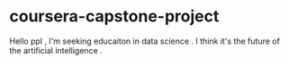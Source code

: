 # coursera-capstone-project

Hello ppl ,
I'm seeking educaiton in data science .
I think it's the future of the artificial intelligence .
